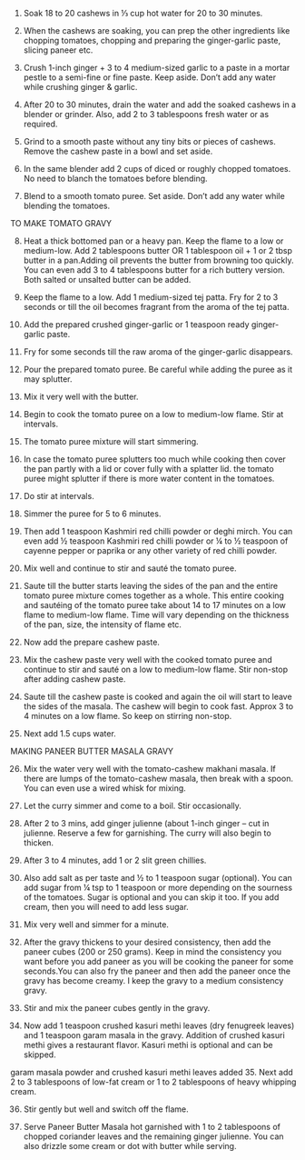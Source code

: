 1. Soak 18 to 20 cashews in ⅓ cup hot water for 20 to 30 minutes.

2. When the cashews are soaking, you can prep the other ingredients like chopping tomatoes, chopping and preparing the ginger-garlic paste, slicing paneer etc.

3. Crush 1-inch ginger + 3 to 4 medium-sized garlic to a paste in a mortar pestle to a semi-fine or fine paste. Keep aside. Don’t add any water while crushing ginger & garlic.

4. After 20 to 30 minutes, drain the water and add the soaked cashews in a blender or grinder. Also, add 2 to 3 tablespoons fresh water or as required.

5. Grind to a smooth paste without any tiny bits or pieces of cashews. Remove the cashew paste in a bowl and set aside.

6. In the same blender add 2 cups of diced or roughly chopped tomatoes. No need to blanch the tomatoes before blending.

7. Blend to a smooth tomato puree. Set aside. Don’t add any water while blending the tomatoes.

TO MAKE TOMATO GRAVY

8. Heat a thick bottomed pan or a heavy pan. Keep the flame to a low or medium-low. Add 2 tablespoons butter OR 1 tablespoon oil + 1 or 2 tbsp butter in a pan.Adding oil prevents the butter from browning too quickly. You can even add 3 to 4 tablespoons butter for a rich buttery version. Both salted or unsalted butter can be added.

9. Keep the flame to a low. Add 1 medium-sized tej patta. Fry for 2 to 3 seconds or till the oil becomes fragrant from the aroma of the tej patta.

10. Add the prepared crushed ginger-garlic or 1 teaspoon ready ginger-garlic paste.

11. Fry for some seconds till the raw aroma of the ginger-garlic disappears.

12. Pour the prepared tomato puree. Be careful while adding the puree as it may splutter.

13. Mix it very well with the butter.

14. Begin to cook the tomato puree on a low to medium-low flame. Stir at intervals.

15. The tomato puree mixture will start simmering.

16. In case the tomato puree splutters too much while cooking then cover the pan partly with a lid or cover fully with a splatter lid. the tomato puree might splutter if there is more water content in the tomatoes.

17. Do stir at intervals.

18. Simmer the puree for 5 to 6 minutes.

19. Then add 1 teaspoon Kashmiri red chilli powder or deghi mirch. You can even add ½ teaspoon Kashmiri red chilli powder or ¼ to ½ teaspoon of cayenne pepper or paprika or any other variety of red chilli powder.

20. Mix well and continue to stir and sauté the tomato puree.

21. Saute till the butter starts leaving the sides of the pan and the entire tomato puree mixture comes together as a whole. This entire cooking and sautéing of the tomato puree take about 14 to 17 minutes on a low flame to medium-low flame. Time will vary depending on the thickness of the pan, size, the intensity of flame etc.

22. Now add the prepare cashew paste.

23. Mix the cashew paste very well with the cooked tomato puree and continue to stir and sauté on a low to medium-low flame. Stir non-stop after adding cashew paste.

24. Saute till the cashew paste is cooked and again the oil will start to leave the sides of the masala. The cashew will begin to cook fast. Approx 3 to 4 minutes on a low flame. So keep on stirring non-stop.

25. Next add 1.5 cups water.

MAKING PANEER BUTTER MASALA GRAVY

26. Mix the water very well with the tomato-cashew makhani masala. If there are lumps of the tomato-cashew masala, then break with a spoon. You can even use a wired whisk for mixing.

27. Let the curry simmer and come to a boil. Stir occasionally.

28. After 2 to 3 mins, add ginger julienne (about 1-inch ginger – cut in julienne. Reserve a few for garnishing. The curry will also begin to thicken.

29. After 3 to 4 minutes, add 1 or 2 slit green chillies.

30. Also add salt as per taste and ½ to 1 teaspoon sugar (optional). You can add sugar from ¼ tsp to 1 teaspoon or more depending on the sourness of the tomatoes. Sugar is optional and you can skip it too. If you add cream, then you will need to add less sugar.

31. Mix very well and simmer for a minute.

32. After the gravy thickens to your desired consistency, then add the paneer cubes (200 or 250 grams). Keep in mind the consistency you want before you add paneer as you will be cooking the paneer for some seconds.You can also fry the paneer and then add the paneer once the gravy has become creamy. I keep the gravy to a medium consistency gravy.

33. Stir and mix the paneer cubes gently in the gravy.

34. Now add 1 teaspoon crushed kasuri methi leaves (dry fenugreek leaves) and 1 teaspoon garam masala in the gravy. Addition of crushed kasuri methi gives a restaurant flavor. Kasuri methi is optional and can be skipped.

garam masala powder and crushed kasuri methi leaves added
35. Next add 2 to 3 tablespoons of low-fat cream or 1 to 2 tablespoons of heavy whipping cream.

36. Stir gently but well and switch off the flame.

37. Serve Paneer Butter Masala hot garnished with 1 to 2 tablespoons of chopped coriander leaves and the remaining ginger julienne. You can also drizzle some cream or dot with butter while serving.
